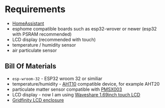 # Requirements

- [HomeAssistant](https://www.home-assistant.io/)
- esphome compatible boards such as esp32-wrover or newer (esp32 with PSRAM recommended)
- LCD display (recommended with touch)
- temperature / humidity sensor
- air particulate sensor

## Bill Of Materials

- `esp-wroom-32` - ESP32 wroom 32 or similiar
- temperature/humidity - [AHT10](https://esphome.io/components/sensor/aht10.html) compatible device, for example AHT20
- particulate matter sensor compatible with [PMSX003](https://esphome.io/components/sensor/pmsx003.html)
- LCD display - now I am using [Waveshare 1.69inch touch LCD](https://www.waveshare.com/product/1.69inch-touch-lcd-module.htm)
- [Gridfinity LCD enclosure](https://www.printables.com/model/1136477-gridfinity-bin-for-waveshare-169in-touch-lcd-modul)
